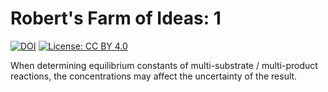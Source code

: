 # Robert's Farm of Ideas: 1

[![DOI](https://zenodo.org/badge/324523777.svg)](https://zenodo.org/badge/latestdoi/324523777)
[![License: CC BY 4.0](https://img.shields.io/badge/License-CC%20BY%204.0-green.svg)](https://creativecommons.org/licenses/by/4.0/)


When determining equilibrium constants of multi-substrate / multi-product reactions, the concentrations may affect the uncertainty of the result.
